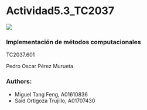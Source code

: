 # Actividad5.3_TC2037

<img src=https://javier.rodriguez.org.mx/projects/itesm-artwork>

### Implementación de métodos computacionales

TC2037.601

Pedro Oscar Pérez Murueta

### Authors:
- Miguel Tang Feng, A01610836
- Said Ortigoza Trujillo, A01707430
